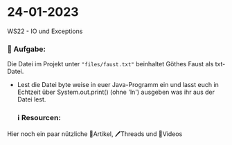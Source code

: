 # 24-01-2023
WS22 - IO und Exceptions



### 📝 Aufgabe:
Die Datei im Projekt unter ```"files/faust.txt"``` beinhaltet  Göthes Faust als txt-Datei.
- Lest die Datei byte weise in euer Java-Programm ein und lasst euch in Echtzeit über System.out.print() (ohne 'ln') ausgeben was ihr aus der Datei lest.



  ### ℹ️ Resourcen:
Hier noch ein paar nützliche 📃Artikel, 🖊️Threads und 🎥Videos

